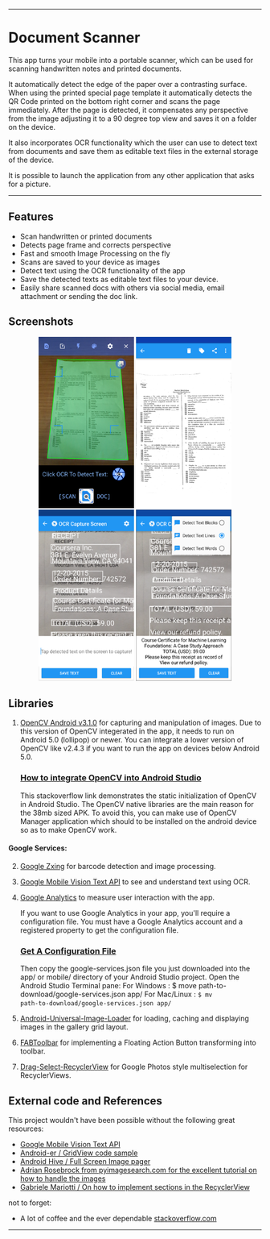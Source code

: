 <hr>

# Document Scanner


This app turns your mobile into a portable scanner, which can be used for scanning handwritten notes and printed documents.

It automatically detect the edge of the paper over a contrasting surface. When using the printed special page template it automatically detects the QR Code printed on the bottom right corner and scans the page immediately. After the page is detected, it compensates any perspective from the image adjusting it to a 90 degree top view and saves it on a folder on the device.

It also incorporates OCR functionality which the user can use to detect text from documents and save them as editable text files in the external storage of the device.

It is  possible to launch the application from any other application that asks for a picture.

<hr>

## Features

* Scan handwritten or printed documents
* Detects page frame and corrects perspective
* Fast and smooth Image Processing on the fly
* Scans are saved to your device as images
* Detect text using the OCR functionality of the app
* Save the detected texts as editable text files to your device.
* Easily share scanned docs with others via social media, email attachment or sending the doc link.



## Screenshots


<p align="center">
  <img src="https://raw.githubusercontent.com/Aniruddha-Tapas/Capstone-Project/master/Screenshots/Screenshot1.png" height="340" width="190"/>
  <img src="https://raw.githubusercontent.com/Aniruddha-Tapas/Capstone-Project/master/Screenshots/Screenshot2.png" height="340" width="190"/>
  <img src="https://raw.githubusercontent.com/Aniruddha-Tapas/Capstone-Project/master/Screenshots/Screenshot3.png" height="340" width="190"/>
  <img src="https://raw.githubusercontent.com/Aniruddha-Tapas/Capstone-Project/master/Screenshots/Screenshot4.png" height="340" width="190"/>
</p>


## Libraries
1. [OpenCV Android v3.1.0](http://opencv.org/platforms/android.html) for capturing and manipulation of images.
	Due to this version of OpenCV integerated in the app, it needs to run on Android 5.0 (lollipop) or newer. You can integrate a lower version of OpenCV like v2.4.3 if you want to run the app on devices below Android 5.0.
	
	### [How to integrate OpenCV into Android Studio](http://stackoverflow.com/questions/27406303/opencv-in-android-studio) 
	
	This stackoverflow link demonstrates the static initialization of OpenCV in Android Studio. The OpenCV native libraries are the main reason for the 38mb sized APK. To avoid this, you can make use of OpenCV Manager application which should to be installed on the android device so as to make OpenCV work.

#### Google Services:

2. [Google Zxing](https://github.com/zxing/zxing) for barcode detection and image processing.

3. [Google Mobile Vision Text API](https://developers.google.com/vision/) to see and understand text using OCR.

4. [Google Analytics](https://developers.google.com/analytics/devguides/collection/android/v4/) to measure user interaction with the app.

	If you want to use Google Analytics in your app, you'll require a configuration file.  You must have a Google Analytics account and a registered property to get the configuration file.
	
	### [Get A Configuration File](https://developers.google.com/mobile/add?platform=android&cntapi=analytics&cnturl=https:%2F%2Fdevelopers.google.com%2Fanalytics%2Fdevguides%2Fcollection%2Fandroid%2Fv4%2Fapp%3Fconfigured%3Dtrue&cntlbl=Continue%20Adding%20Analytics)
	
	Then copy the google-services.json file you just downloaded into the app/ or mobile/ directory of your Android Studio project. Open the Android Studio Terminal pane:
	For Windows : $ move path-to-download/google-services.json app/
	For Mac/Linux : <code>$ mv path-to-download/google-services.json app/</code>
	
5. [Android-Universal-Image-Loader](https://github.com/nostra13/Android-Universal-Image-Loader) for loading, caching and displaying images in the gallery grid layout.

6. [FABToolbar](https://github.com/fafaldo/FABToolbar) for implementing a Floating Action Button transforming into toolbar.

7. [Drag-Select-RecyclerView](https://github.com/afollestad/drag-select-recyclerview) for Google Photos style multiselection for RecyclerViews.


## External code and References 

This project wouldn't have been possible without the following great resources:

* [Google Mobile Vision Text API](https://developers.google.com/vision/text-overview)
* [Android-er / GridView code sample](http://android-er.blogspot.com.br/2012/07/gridview-loading-photos-from-sd-card.html)
* [Android Hive / Full Screen Image pager](http://www.androidhive.info/2013/09/android-fullscreen-image-slider-with-swipe-and-pinch-zoom-gestures/)
* [Adrian Rosebrock from pyimagesearch.com for the excellent tutorial on how to handle the images](http://www.pyimagesearch.com/2014/09/01/build-kick-ass-mobile-document-scanner-just-5-minutes/)
* [Gabriele Mariotti / On how to implement sections in the RecyclerView](https://gist.github.com/gabrielemariotti/e81e126227f8a4bb339c)

not to forget:
* A lot of coffee and the ever dependable [stackoverflow.com](http://stackoverflow.com/)

<hr>
